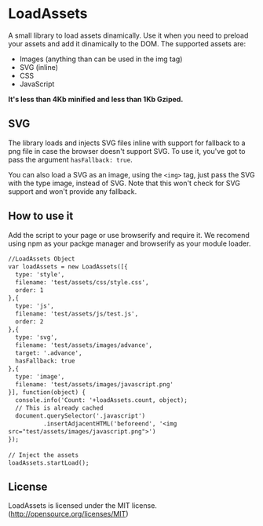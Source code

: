 # LoadAssets

A small library to load assets dinamically. Use it when you need to preload your assets and add it dinamically to the DOM.
The supported assets are:
  - Images (anything than can be used in the img tag)
  - SVG (inline)
  - CSS
  - JavaScript

**It's less than 4Kb minified and less than 1Kb Gziped.**

## SVG
The library loads and injects SVG files inline with support for fallback to a png file in case the browser doesn't support SVG. To use it, you've got to pass the argument `hasFallback: true`.

You can also load a SVG as an image, using the `<img>` tag, just pass the SVG with the type image, instead of SVG. Note that this won't check for SVG support and won't provide any fallback.

## How to use it
Add the script to your page or use browserify and require it. We recomend using npm as your packge manager and browserify as your module loader.

    //LoadAssets Object
    var loadAssets = new LoadAssets([{
      type: 'style',
      filename: 'test/assets/css/style.css',
      order: 1
    },{
      type: 'js',
      filename: 'test/assets/js/test.js',
      order: 2
    },{
      type: 'svg',
      filename: 'test/assets/images/advance',
      target: '.advance',
      hasFallback: true
    },{
      type: 'image',
      filename: 'test/assets/images/javascript.png'
    }], function(object) {
      console.info('Count: '+loadAssets.count, object);
      // This is already cached
      document.querySelector('.javascript')
              .insertAdjacentHTML('beforeend', '<img src="test/assets/images/javascript.png">')
    });
    
    // Inject the assets
    loadAssets.startLoad();

## License
LoadAssets is licensed under the MIT license. (http://opensource.org/licenses/MIT)

